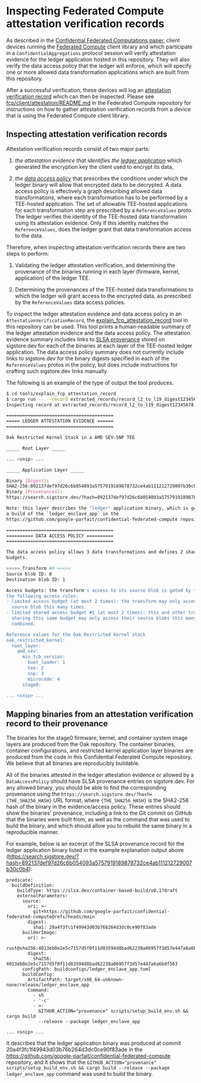 # Inspecting Federated Compute attestation verification records

As described in the
[Confidential Federated Computations paper](https://arxiv.org/abs/2404.10764),
client devices running the
[Federated Compute](https://github.com/google-parfait/federated-compute) client
library and which participate in a `ConfidentialAggregations` protocol session
will verify attestation evidence for the ledger application hosted in this
repository. They will also verify the data access policy that the ledger will
enforce, which will specify one or more allowed data transformation applications
which are built from this repository.

After a successful verification, these devices will log an
[attestation verification record](https://github.com/google-parfait/federated-compute/blob/main/fcp/protos/confidentialcompute/verification_record.proto)
which can then be inspected. Please see
[fcp/client/attestation/README.md](https://github.com/google-parfait/federated-compute/blob/main/fcp/client/attestation/README.md)
in the Federated Compute repository for instructions on how to gather
attestation verification records from a device that is using the Federated
Compute client library.

## Inspecting attestation verification records

Attestation verification records consist of two major parts:

1.  *the attestation evidence that identifies the
    [ledger application](/ledger_enclave_app)* which generated the encryption
    key the client used to encrypt its data,

2.  *the [data access policy](/ledger_enclave_app#access-policies)* that
    prescribes the conditions under which the ledger binary will allow that
    encrypted data to be decrypted. A data access policy is effectively a graph
    describing allowed data transformations, where each transformation has to be
    performed by a TEE-hosted application. The set of allowable TEE-hosted
    applications for each transformation step are prescribed by a
    `ReferenceValues` proto. The ledger verifies the identity of the TEE-hosted
    data transformation using its attestation evidence. Only if this identity
    matches the `ReferenceValues`, does the ledger grant that data
    transformation access to the data.

Therefore, when inspecting attestation verification records there are two steps
to perform:

1.  Validating the ledger attestation verification, and determining the
    provenance of the binaries running in each layer (firmware, kernel,
    application) of the ledger TEE.

2.  Determining the provenances of the TEE-hosted data transformations to which
    the ledger will grant access to the encrypted data, as prescribed by the
    `ReferenceValues` data access policies.

To inspect the ledger attestation evidence and data access policy in an
`AttestationVerificationRecord`, the
[explain\_fcp\_attestation\_record](/tools/explain_fcp_attestation_record/)
tool in this repository can be used. This tool prints a human-readable summary
of the ledger attestation evidence and the data access policy. The attestation
evidence summary includes links to [SLSA
provenance](https://slsa.dev/spec/v0.1/provenance) stored on sigstore.dev for
each of the binaries at each layer of the TEE-hosted ledger application. The
data access policy summary does not currently include links to sigstore.dev for
the binary digests specified in each of the `ReferenceValues` protos in the
policy, but does include instructions for crafting such sigstore.dev links
manually.

The following is an example of the type of output the tool produces.

```sh
$ cd tools/explain_fcp_attestation_record
$ cargo run -- --record extracted_records/record_l2_to_l19_digest12345678.pb
Inspecting record at extracted_records/record_l2_to_l19_digest12345678.pb.

========================================
===== LEDGER ATTESTATION EVIDENCE ======
========================================

Oak Restricted Kernel Stack in a AMD SEV-SNP TEE

_____ Root Layer _____

... <snip> ...

_____ Application Layer _____

Binary [Digest]:
SHA2-256:892137def97d26c6b054093a5757919189878732ce4ab111212729007b30c0b4
Binary [Provenances]:
https://search.sigstore.dev/?hash=892137def97d26c6b054093a5757919189878732ce4ab111212729007b30c0b4

Note: this layer describes the "ledger" application binary, which is generally
a build of the `ledger_enclave_app` in the
https://github.com/google-parfait/confidential-federated-compute repository.

========================================
========== DATA ACCESS POLICY ==========
========================================

The data access policy allows 3 data transformations and defines 2 shared access
budgets.

>>>>> Transform #0 <<<<<
Source blob ID: 0
Destination blob ID: 1

Access budgets: the transform's access to its source blob is gated by *all* of
the following access rules:
- limited access budget (at most 2 times): the transform may only access its
  source blob this many times.
- limited shared access budget #1 (at most 2 times): this and other transforms
  sharing this same budget may only access their source blobs this many times
  combined.

Reference values for the Oak Restricted Kernel stack
oak_restricted_kernel:
  root_layer:
    amd_sev:
      min_tcb_version:
        boot_loader: 1
        tee: 2
        snp: 3
        microcode: 4
      stage0:

... <snip> ...
```

## Mapping binaries from an attestation verification record to their provenance

The binaries for the stage0 firmware, kernel, and container system image layers
are produced from the Oak repository. The container binaries, container
configurations, and restricted kernel application layer binaries are produced
from the code in this Confidential Federated Compute repository. We believe
that all binaries are reproducibly buildable.

All of the binaries attested in the ledger attestation evidence or allowed by a
`DataAccessPolicy` should have SLSA provenance entries on sigstore.dev. For any
allowed binary, you should be able to find the corresponding provenance using
the `https://search.sigstore.dev/?hash={THE_SHA256_HASH}` URL format, where
`{THE_SHA256_HASH}` is the SHA2-256 hash of the binary in the evidence/access
policy. These entries should show the binaries' provenance, including a link to
the Git commit on GitHub that the binaries were built from, as well as the
command that was used to build the binary, and which should allow you to
rebuild the same binary in a reproducible manner.

For example, below is an excerpt of the SLSA provenance record for the ledger
application binary listed in the example explanation output above
(https://search.sigstore.dev/?hash=892137def97d26c6b054093a5757919189878732ce4ab111212729007b30c0b4):

```
predicate:
  buildDefinition:
    buildType: https://slsa.dev/container-based-build/v0.1?draft
    externalParameters:
      source:
        uri: >-
          git+https://github.com/google-parfait/confidential-federated-compute@refs/heads/main
        digest:
          sha1: 20a4f3fc1f49943d03b76b264d3dc0ce90f83ade
      builderImage:
        uri: >-
          rust@sha256:4013eb0e2e5c7157d5f0f11d83594d8bad62238a86957f3d57e447a6a6bdf563
        digest:
          sha256: 4013eb0e2e5c7157d5f0f11d83594d8bad62238a86957f3d57e447a6a6bdf563
      configPath: buildconfigs/ledger_enclave_app.toml
      buildConfig:
        ArtifactPath: target/x86_64-unknown-none/release/ledger_enclave_app
        Command:
          - sh
          - '-c'
          - >-
            GITHUB_ACTION="provenance" scripts/setup_build_env.sh && cargo build
            --release --package ledger_enclave_app

... <snip> ...
```

It describes that the ledger application binary was produced at commit
20a4f3fc1f49943d03b76b264d3dc0ce90f83ade in the
https://github.com/google-parfait/confidential-federated-compute repository,
and it shows that the `GITHUB_ACTION="provenance" scripts/setup_build_env.sh &&
cargo build --release --package ledger_enclave_app` command was used to build
the binary.
